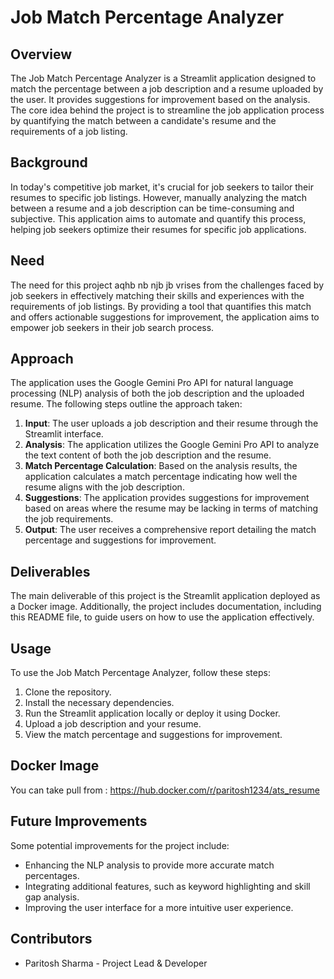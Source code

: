 # Job Match Percentage Analyzer

## Overview

The Job Match Percentage Analyzer is a Streamlit application designed to match the percentage between a job description and a resume uploaded by the user. It provides suggestions for improvement based on the analysis. The core idea behind the project is to streamline the job application process by quantifying the match between a candidate's resume and the requirements of a job listing.

## Background

In today's competitive job market, it's crucial for job seekers to tailor their resumes to specific job listings. However, manually analyzing the match between a resume and a job description can be time-consuming and subjective. This application aims to automate and quantify this process, helping job seekers optimize their resumes for specific job applications.

## Need

The need for this project aqhb  nb njb jb vrises from the challenges faced by job seekers in effectively matching their skills and experiences with the requirements of job listings. By providing a tool that quantifies this match and offers actionable suggestions for improvement, the application aims to empower job seekers in their job search process.

## Approach

The application uses the Google Gemini Pro API for natural language processing (NLP) analysis of both the job description and the uploaded resume. The following steps outline the approach taken:

1. **Input**: The user uploads a job description and their resume through the Streamlit interface.
2. **Analysis**: The application utilizes the Google Gemini Pro API to analyze the text content of both the job description and the resume.
3. **Match Percentage Calculation**: Based on the analysis results, the application calculates a match percentage indicating how well the resume aligns with the job description.
4. **Suggestions**: The application provides suggestions for improvement based on areas where the resume may be lacking in terms of matching the job requirements.
5. **Output**: The user receives a comprehensive report detailing the match percentage and suggestions for improvement.

## Deliverables

The main deliverable of this project is the Streamlit application deployed as a Docker image. Additionally, the project includes documentation, including this README file, to guide users on how to use the application effectively.

## Usage

To use the Job Match Percentage Analyzer, follow these steps:

1. Clone the repository.
2. Install the necessary dependencies.
3. Run the Streamlit application locally or deploy it using Docker.
4. Upload a job description and your resume.
5. View the match percentage and suggestions for improvement.

## Docker Image 
You can take pull from : https://hub.docker.com/r/paritosh1234/ats_resume

## Future Improvements

Some potential improvements for the project include:

- Enhancing the NLP analysis to provide more accurate match percentages.
- Integrating additional features, such as keyword highlighting and skill gap analysis.
- Improving the user interface for a more intuitive user experience.

## Contributors

- Paritosh Sharma - Project Lead & Developer
